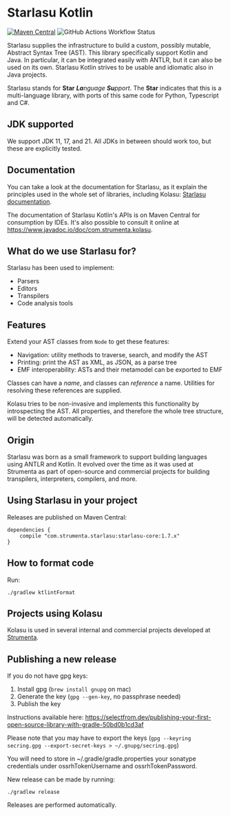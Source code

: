 # Starlasu Kotlin

[![Maven Central](https://maven-badges.herokuapp.com/maven-central/com.strumenta.starlasy/starlasu-core/badge.svg?gav=true)](https://maven-badges.herokuapp.com/maven-central/com.strumenta.kolasu/kolasu-core?gav=true)
![GitHub Actions Workflow Status](https://img.shields.io/github/actions/workflow/status/Strumenta/starlasu-kotlin/check.yml)

Starlasu supplies the infrastructure to build a custom, possibly mutable, Abstract Syntax Tree (AST). This library
specifically support Kotlin and Java.
In particular, it can be integrated easily with ANTLR, but it can also be used on its own.
Starlasu Kotlin strives to be usable and idiomatic also in Java projects.

Starlasu stands for **Star** _**La**nguage_ _**Su**pport_.
The **Star** indicates that this is a multi-language library, with ports of this same code
for Python, Typescript and C#.

## JDK supported

We support JDK 11, 17, and 21. All JDKs in between should work too, but these are explicitly tested.

## Documentation

You can take a look at the documentation for Starlasu, as it explain the principles used in the whole set of libraries, including Kolasu: [Starlasu documentation](https://github.com/Strumenta/Starlasu/tree/main/documentation).

The documentation of Starlasu Kotlin's APIs is on Maven Central for consumption by IDEs. It's also possible to consult it online at https://www.javadoc.io/doc/com.strumenta.kolasu.

## What do we use Starlasu for?

Starlasu has been used to implement:
* Parsers
* Editors
* Transpilers
* Code analysis tools

## Features

Extend your AST classes from `Node` to get these features:
* Navigation: utility methods to traverse, search, and modify the AST
* Printing: print the AST as XML, as JSON, as a parse tree
* EMF interoperability: ASTs and their metamodel can be exported to EMF

Classes can have a *name*, and classes can *reference* a name.
Utilities for resolving these references are supplied.

Kolasu tries to be non-invasive and implements this functionality by introspecting the AST.
All properties, and therefore the whole tree structure, will be detected automatically. 

## Origin

Starlasu was born as a small framework to support building languages using ANTLR and Kotlin. It evolved over the time as 
it was used at Strumenta as part of open-source and commercial projects for building transpilers, interpreters, 
compilers, and more.

## Using Starlasu in your project

Releases are published on Maven Central: 

```
dependencies {
    compile "com.strumenta.starlasu:starlasu-core:1.7.x"
}
```

## How to format code

Run:

```
./gradlew ktlintFormat
```

## Projects using Kolasu

Kolasu is used in several internal and commercial projects developed at [Strumenta](https://strumenta.com).

## Publishing a new release

If you do not have gpg keys:

1. Install gpg (`brew install gnupg` on mac)
2. Generate the key (`gpg --gen-key`, no passphrase needed)
3. Publish the key

Instructions available here: https://selectfrom.dev/publishing-your-first-open-source-library-with-gradle-50bd0b1cd3af

Please note that you may have to export the keys (`gpg --keyring secring.gpg --export-secret-keys > ~/.gnupg/secring.gpg`)

You will need to store in ~/.gradle/gradle.properties your sonatype credentials under ossrhTokenUsername and ossrhTokenPassword.

New release can be made by running:

```
./gradlew release
```

Releases are performed automatically.
